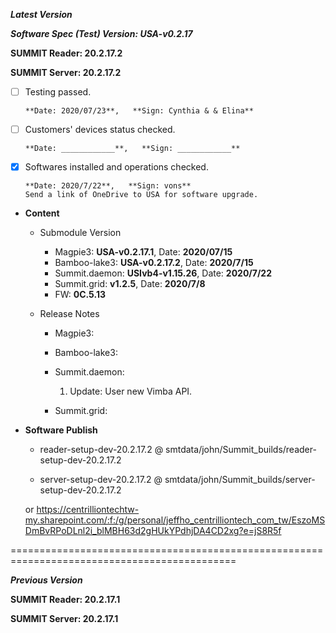 



***Latest Version***

***Software Spec (Test) Version:  USA-v0.2.17***

**SUMMIT Reader: 20.2.17.2**

**SUMMIT Server: 20.2.17.2**

* [ ] Testing passed.

      **Date: 2020/07/23**,   **Sign: Cynthia & & Elina**

* [ ] Customers' devices status checked.

      **Date: ____________**,   **Sign: ____________**

* [x] Softwares installed and operations checked.

      **Date: 2020/7/22**,   **Sign: vons**
      Send a link of OneDrive to USA for software upgrade.

*  **Content**  
    *  Submodule Version  
        *  Magpie3: **USA-v0.2.17.1**,          Date: **2020/07/15**  
        *  Bamboo-lake3: **USA-v0.2.17.2**,          Date: **2020/7/15**  
        *  Summit.daemon: **USIvb4-v1.15.26**,          Date: **2020/7/22**  
        *  Summit.grid: **v1.2.5**,          Date: **2020/7/8**  
        *  FW: **0C.5.13**

    *  Release Notes  
        *  Magpie3:
  
        *  Bamboo-lake3:
  
        *  Summit.daemon:  
            1. Update: User new Vimba API.
  
        *  Summit.grid:
  
* **Software Publish** 

    * reader-setup-dev-20.2.17.2 @ smtdata/john/Summit_builds/reader-setup-dev-20.2.17.2

    * server-setup-dev-20.2.17.2 @ smtdata/john/Summit_builds/server-setup-dev-20.2.17.2

    or https://centrilliontechtw-my.sharepoint.com/:f:/g/personal/jeffho_centrilliontech_com_tw/EszoMSDmBvRPoDLnl2i_blMBH63d2gHUkYPdhjDA4CD2xg?e=jS8R5f

=============================================================================================

***Previous Version***

**SUMMIT Reader: 20.2.17.1**

**SUMMIT Server: 20.2.17.1**